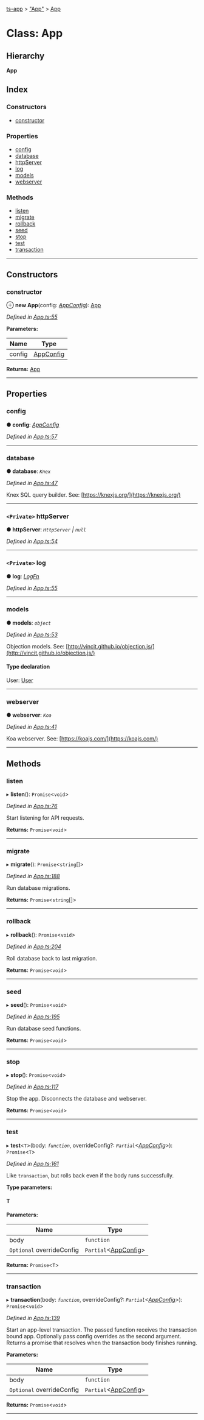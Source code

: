 [ts-app](../README.md) > ["App"](../modules/_app_.md) > [App](../classes/_app_.app.md)

# Class: App

## Hierarchy

**App**

## Index

### Constructors

* [constructor](_app_.app.md#constructor)

### Properties

* [config](_app_.app.md#config)
* [database](_app_.app.md#database)
* [httpServer](_app_.app.md#httpserver)
* [log](_app_.app.md#log)
* [models](_app_.app.md#models)
* [webserver](_app_.app.md#webserver)

### Methods

* [listen](_app_.app.md#listen)
* [migrate](_app_.app.md#migrate)
* [rollback](_app_.app.md#rollback)
* [seed](_app_.app.md#seed)
* [stop](_app_.app.md#stop)
* [test](_app_.app.md#test)
* [transaction](_app_.app.md#transaction)

---

## Constructors

<a id="constructor"></a>

###  constructor

⊕ **new App**(config: *[AppConfig](../interfaces/_appconfig_.appconfig.md)*): [App](_app_.app.md)

*Defined in [App.ts:55](https://github.com/jmeyers91/ts-app/blob/706bbc4/src/App.ts#L55)*

**Parameters:**

| Name | Type |
| ------ | ------ |
| config | [AppConfig](../interfaces/_appconfig_.appconfig.md) |

**Returns:** [App](_app_.app.md)

___

## Properties

<a id="config"></a>

###  config

**● config**: *[AppConfig](../interfaces/_appconfig_.appconfig.md)*

*Defined in [App.ts:57](https://github.com/jmeyers91/ts-app/blob/706bbc4/src/App.ts#L57)*

___
<a id="database"></a>

###  database

**● database**: *`Knex`*

*Defined in [App.ts:47](https://github.com/jmeyers91/ts-app/blob/706bbc4/src/App.ts#L47)*

Knex SQL query builder. See: [https://knexjs.org/](https://knexjs.org/)

___
<a id="httpserver"></a>

### `<Private>` httpServer

**● httpServer**: *`HttpServer` \| `null`*

*Defined in [App.ts:54](https://github.com/jmeyers91/ts-app/blob/706bbc4/src/App.ts#L54)*

___
<a id="log"></a>

### `<Private>` log

**● log**: *[LogFn](../modules/_appconfig_.md#logfn)*

*Defined in [App.ts:55](https://github.com/jmeyers91/ts-app/blob/706bbc4/src/App.ts#L55)*

___
<a id="models"></a>

###  models

**● models**: *`object`*

*Defined in [App.ts:53](https://github.com/jmeyers91/ts-app/blob/706bbc4/src/App.ts#L53)*

Objection models. See: [http://vincit.github.io/objection.js/](http://vincit.github.io/objection.js/)

#### Type declaration

 User: [User](_models_user_model_.user.md)

___
<a id="webserver"></a>

###  webserver

**● webserver**: *`Koa`*

*Defined in [App.ts:41](https://github.com/jmeyers91/ts-app/blob/706bbc4/src/App.ts#L41)*

Koa webserver. See: [https://koajs.com/](https://koajs.com/)

___

## Methods

<a id="listen"></a>

###  listen

▸ **listen**(): `Promise`<`void`>

*Defined in [App.ts:76](https://github.com/jmeyers91/ts-app/blob/706bbc4/src/App.ts#L76)*

Start listening for API requests.

**Returns:** `Promise`<`void`>

___
<a id="migrate"></a>

###  migrate

▸ **migrate**(): `Promise`<`string`[]>

*Defined in [App.ts:188](https://github.com/jmeyers91/ts-app/blob/706bbc4/src/App.ts#L188)*

Run database migrations.

**Returns:** `Promise`<`string`[]>

___
<a id="rollback"></a>

###  rollback

▸ **rollback**(): `Promise`<`void`>

*Defined in [App.ts:204](https://github.com/jmeyers91/ts-app/blob/706bbc4/src/App.ts#L204)*

Roll database back to last migration.

**Returns:** `Promise`<`void`>

___
<a id="seed"></a>

###  seed

▸ **seed**(): `Promise`<`void`>

*Defined in [App.ts:195](https://github.com/jmeyers91/ts-app/blob/706bbc4/src/App.ts#L195)*

Run database seed functions.

**Returns:** `Promise`<`void`>

___
<a id="stop"></a>

###  stop

▸ **stop**(): `Promise`<`void`>

*Defined in [App.ts:117](https://github.com/jmeyers91/ts-app/blob/706bbc4/src/App.ts#L117)*

Stop the app. Disconnects the database and webserver.

**Returns:** `Promise`<`void`>

___
<a id="test"></a>

###  test

▸ **test**<`T`>(body: *`function`*, overrideConfig?: *`Partial`<[AppConfig](../interfaces/_appconfig_.appconfig.md)>*): `Promise`<`T`>

*Defined in [App.ts:161](https://github.com/jmeyers91/ts-app/blob/706bbc4/src/App.ts#L161)*

Like `transaction`, but rolls back even if the body runs successfully.

**Type parameters:**

#### T 
**Parameters:**

| Name | Type |
| ------ | ------ |
| body | `function` |
| `Optional` overrideConfig | `Partial`<[AppConfig](../interfaces/_appconfig_.appconfig.md)> |

**Returns:** `Promise`<`T`>

___
<a id="transaction"></a>

###  transaction

▸ **transaction**(body: *`function`*, overrideConfig?: *`Partial`<[AppConfig](../interfaces/_appconfig_.appconfig.md)>*): `Promise`<`void`>

*Defined in [App.ts:139](https://github.com/jmeyers91/ts-app/blob/706bbc4/src/App.ts#L139)*

Start an app-level transaction. The passed function receives the transaction bound app. Optionally pass config overrides as the second argument. Returns a promise that resolves when the transaction body finishes running.

**Parameters:**

| Name | Type |
| ------ | ------ |
| body | `function` |
| `Optional` overrideConfig | `Partial`<[AppConfig](../interfaces/_appconfig_.appconfig.md)> |

**Returns:** `Promise`<`void`>

___

